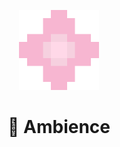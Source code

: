 <p align="center">
  <img src="./Sakura.png" height="128" />
</p>

<h1 align="center">🌌 Ambience</h1>
